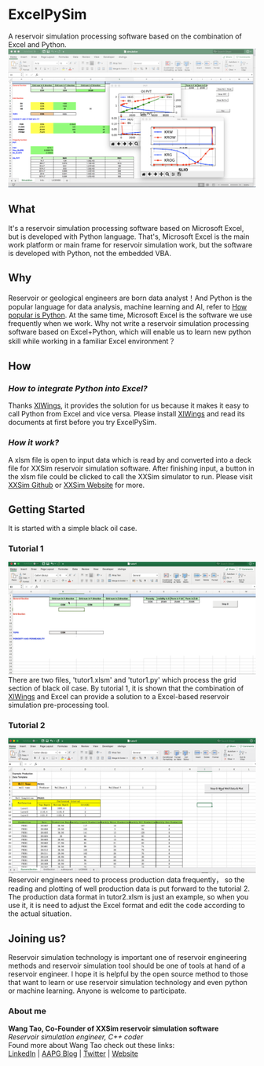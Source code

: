 # ExcelPySim
A reservoir simulation processing software based on the combination of Excel and Python. ![main banner](material/pythonExcel.png?raw=True "main banner")

## What
It's a reservoir simulation processing software based on Microsoft Excel, but is developed with Python language. That's, Microsoft Excel is the main work platform or main frame for reservoir simulation work, but the software is  developed with Python, not the embedded VBA. 
## Why
Reservoir or geological engineers are born data analyst！And Python is the popular language for data analysis, machine learning and AI, refer to [How popular is Python](https://www.quora.com/How-popular-is-python "Python is popular"). At the same time, Microsoft Excel is the software we use frequently when we work. Why not write a reservoir simulation processing software based on Excel+Python, which will enable us to learn new python skill while working in a familiar Excel environment？
## How
### *How to integrate Python into Excel?*  
Thanks [XlWings](https://github.com/ZoomerAnalytics/xlwings "XlWings"), it provides the solution for us because it makes it easy to call Python from Excel and vice versa. Please install [XlWings](https://github.com/ZoomerAnalytics/xlwings "XlWings") and read its documents at first before you try ExcelPySim. 
### *How it work?*   
A xlsm file is open to input data which is read by and converted into a deck file for XXSim reservoir simulation software. After finishing input, a button in the xlsm file could be clicked to call the XXSim simulator to run. Please visit [XXSim Github](https://github.com/ReservoirSimulator/XXSim "xxsim") or [XXSim Website](https://www.peclouds.com "xxsim website") for more.  
## Getting Started
It is started with a simple black oil case.
### Tutorial 1   
![tutor 1](material/tutor1.2019-02-14.gif?raw=True "tutor1 dynamic")
There are two files, 'tutor1.xlsm' and 'tutor1.py' which process the grid section of black oil case.  By tutorial 1, it is shown that the combination of [XlWings](https://github.com/ZoomerAnalytics/xlwings "XlWings") and Excel can provide a solution to a Excel-based reservoir simulation pre-processing tool.
### Tutorial 2
![tutor 2](material/tutor2.gif?raw=True "tutor2 dynamic")
Reservoir engineers need to process production data frequently， so the reading and plotting of well production data is put forward to the tutorial 2. The production data format in tutor2.xlsm is just an example, so when you use it, it is need to adjust the Excel format and edit the code according to the actual situation.
## Joining us?
Reservoir simulation technology is important one of reservoir engineering methods and reservoir simulation tool should be one of tools at hand of a reservoir engineer. I hope it is helpful by the open source method to those that want to learn or use reservoir simulation technology and even python or machine learning. Anyone is welcome to participate.  
### About me
**Wang Tao, Co-Founder of XXSim reservoir simulation software**   
*Reservoir simulation engineer, C++ coder*  
Found more about Wang Tao check out these links:  
[LinkedIn](https://www.linkedin.com/in/tao-wang-xxsim/ "Linkedin") | [AAPG Blog](https://www.aapg.org/publications/blogs/learn/article/Articleid/42130/interview-with-tao-wang-pecloud "aapg") | [Twitter](https://twitter.com/wangtao74 "Twitter") | [Website](https://www.peclouds.com "peclouds")
